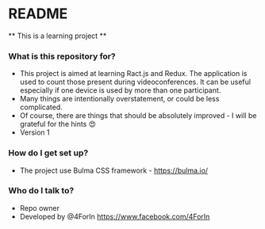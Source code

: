 # README

** This is a learning project **

### What is this repository for?

- This project is aimed at learning Ract.js and Redux.
  The application is used to count those present during videoconferences. It can be useful especially if one device is used by more than one participant.
- Many things are intentionally overstatement, or could be less complicated.
- Of course, there are things that should be absolutely improved - I will be grateful for the hints 😍
- Version 1

### How do I get set up?

- The project use Bulma CSS framework - https://bulma.io/

### Who do I talk to?

- Repo owner
- Developed by @4ForIn https://www.facebook.com/4ForIn
